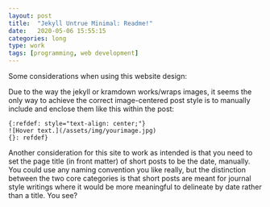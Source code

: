 ```yaml
---
layout: post
title:  "Jekyll Untrue Minimal: Readme!"
date:   2020-05-06 15:55:15
categories: long
type: work
tags: [programming, web development]
---
```


Some considerations when using this website design:

Due to the way the jekyll or kramdown works/wraps images, it seems the only way to achieve the correct image-centered post style is to manually include and enclose them like this within the post:

    {:refdef: style="text-align: center;"}
    ![Hover text.](/assets/img/yourimage.jpg)
    {}: refdef}


Another consideration for this site to work as intended is that you need to set the page title (in front matter) of short posts to be the date, manually. You could use any naming convention you like really, but the distinction between the two core categories is that short posts are meant for journal style writings where it would be more meaningful to delineate by date rather than a title. You see? 
